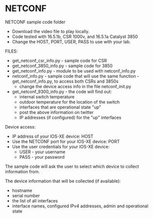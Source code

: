 # NETCONF

NETCONF sample code folder


 - Download the video file to play locally.
 - Code tested with 16.5.1b, CSR 1000v, and 16.5.1a Catalyst 3850
 - Change the HOST, PORT, USER, PASS to use with your lab.



FILES:


 - get_netconf_csr_info.py - sample code for CSR
 - get_netconf_3850_info.py - sample code for 3850
 - get_netconf_info.py - module to be used with netconf_info.py
 - netconf_info.py - sample code that will use the same function - get_netconf_info.py, to access both CSRs and 3850s
    - change the device access info in the file netconf_init.py
 - get_netconf_9300_info.py - the code will find out:
    - internal switch temperature
    - outdoor temperature for the location of the switch
    - interfaces that are operational state "up"
    - post the above information on twitter
    - IP addresses (if configured) for the "up" interfaces

Device access:

 - IP address of your IOS-XE device: HOST 
 - Use the NETCONF port for your IOS-XE device:  PORT 
 - Use the user credentials for your IOS-XE device:
    - USER - your username
    - PASS - your password


The sample code will ask the user to select which device to collect information from.

The device information that will be collected (if available):
 - hostname
 - serial number
 - the list of all interfaces
 - interface names, configured IPv4 addresses, admin and operational state

